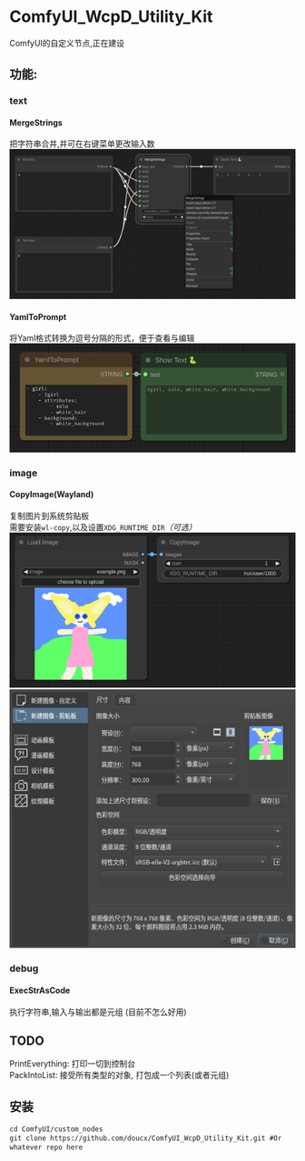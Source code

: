 # ComfyUI_WcpD_Utility_Kit
ComfyUI的自定义节点,正在建设
## 功能:
### text
#### MergeStrings
把字符串合并,并可在右键菜单更改输入数
![MergeStrings](./imgs/MergeStrings.png)
#### YamlToPrompt
将Yaml格式转换为逗号分隔的形式，便于查看与编辑
![YamlToPrompt](./imgs/YamlToPrompt.png)
### image
#### CopyImage(Wayland)
复制图片到系统剪贴板  
需要安装`wl-copy`,以及设置`XDG_RUNTIME_DIR`*（可选）*
![CopyImage_0](./imgs/CopyImage_0.png)
![CopyImage_1](./imgs/CopyImage_1.png)
### debug
#### ExecStrAsCode
执行字符串,输入与输出都是元组 
(目前不怎么好用)

## TODO
PrintEverything: 打印一切到控制台  
PackIntoList: 接受所有类型的对象, 打包成一个列表(或者元组)
## 安装
```shell
cd ComfyUI/custom_nodes
git clone https://github.com/doucx/ComfyUI_WcpD_Utility_Kit.git #Or whatever repo here
```
